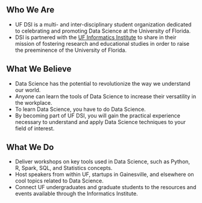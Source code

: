 ## Who We Are
* UF DSI is a multi- and inter-disciplinary student organization dedicated to celebrating and promoting Data Science at the University of Florida.
* DSI is partnered with the [UF Informatics Institute](https://informatics.institute.ufl.edu/ "UF Informatics Institute")
 to share in their mission of fostering research and educational studies in order to raise the preeminence of the University of Florida.

## What We Believe
* Data Science has the potential to revolutionize the way we understand our world.
* Anyone can learn the tools of Data Science to increase their versatility in the workplace.
* To learn Data Science, you have to do Data Science.
* By becoming part of UF DSI, you will gain the practical experience necessary to understand and apply Data Science techniques to your field of interest.

## What We Do
* Deliver workshops on key tools used in Data Science, such as Python, R, Spark, SQL, and Statistics concepts.
* Host speakers from within UF, startups in Gainesville, and elsewhere on cool topics related to Data Science.
* Connect UF undergraduates and graduate students to the resources and events available through the Informatics Institute.
